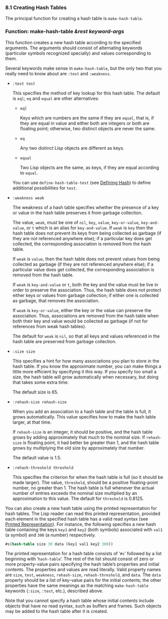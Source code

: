 

### 8.1 Creating Hash Tables

The principal function for creating a hash table is `make-hash-table`.

### Function: **make-hash-table** *\&rest keyword-args*

This function creates a new hash table according to the specified arguments. The arguments should consist of alternating keywords (particular symbols recognized specially) and values corresponding to them.

Several keywords make sense in `make-hash-table`, but the only two that you really need to know about are `:test` and `:weakness`.

*   `:test test`

    This specifies the method of key lookup for this hash table. The default is `eql`; `eq` and `equal` are other alternatives:

    *   `eql`

        Keys which are numbers are the same if they are `equal`, that is, if they are equal in value and either both are integers or both are floating point; otherwise, two distinct objects are never the same.

    *   `eq`

        Any two distinct Lisp objects are different as keys.

    *   `equal`

        Two Lisp objects are the same, as keys, if they are equal according to `equal`.

    You can use `define-hash-table-test` (see [Defining Hash](Defining-Hash.html)) to define additional possibilities for `test`.

*   `:weakness weak`

    The weakness of a hash table specifies whether the presence of a key or value in the hash table preserves it from garbage collection.

    The value, `weak`, must be one of `nil`, `key`, `value`, `key-or-value`, `key-and-value`, or `t` which is an alias for `key-and-value`. If `weak` is `key` then the hash table does not prevent its keys from being collected as garbage (if they are not referenced anywhere else); if a particular key does get collected, the corresponding association is removed from the hash table.

    If `weak` is `value`, then the hash table does not prevent values from being collected as garbage (if they are not referenced anywhere else); if a particular value does get collected, the corresponding association is removed from the hash table.

    If `weak` is `key-and-value` or `t`, both the key and the value must be live in order to preserve the association. Thus, the hash table does not protect either keys or values from garbage collection; if either one is collected as garbage, that removes the association.

    If `weak` is `key-or-value`, either the key or the value can preserve the association. Thus, associations are removed from the hash table when both their key and value would be collected as garbage (if not for references from weak hash tables).

    The default for `weak` is `nil`, so that all keys and values referenced in the hash table are preserved from garbage collection.

*   `:size size`

    This specifies a hint for how many associations you plan to store in the hash table. If you know the approximate number, you can make things a little more efficient by specifying it this way. If you specify too small a size, the hash table will grow automatically when necessary, but doing that takes some extra time.

    The default size is 65.

*   `:rehash-size rehash-size`

    When you add an association to a hash table and the table is full, it grows automatically. This value specifies how to make the hash table larger, at that time.

    If `rehash-size` is an integer, it should be positive, and the hash table grows by adding approximately that much to the nominal size. If `rehash-size` is floating point, it had better be greater than 1, and the hash table grows by multiplying the old size by approximately that number.

    The default value is 1.5.

*   `:rehash-threshold threshold`

    This specifies the criterion for when the hash table is full (so it should be made larger). The value, `threshold`, should be a positive floating-point number, no greater than 1. The hash table is full whenever the actual number of entries exceeds the nominal size multiplied by an approximation to this value. The default for `threshold` is 0.8125.

You can also create a new hash table using the printed representation for hash tables. The Lisp reader can read this printed representation, provided each element in the specified hash table has a valid read syntax (see [Printed Representation](Printed-Representation.html)). For instance, the following specifies a new hash table containing the keys `key1` and `key2` (both symbols) associated with `val1` (a symbol) and `300` (a number) respectively.

```lisp
#s(hash-table size 30 data (key1 val1 key2 300))
```

The printed representation for a hash table consists of ‘`#s`’ followed by a list beginning with ‘`hash-table`’. The rest of the list should consist of zero or more property-value pairs specifying the hash table’s properties and initial contents. The properties and values are read literally. Valid property names are `size`, `test`, `weakness`, `rehash-size`, `rehash-threshold`, and `data`. The `data` property should be a list of key-value pairs for the initial contents; the other properties have the same meanings as the matching `make-hash-table` keywords (`:size`, `:test`, etc.), described above.

Note that you cannot specify a hash table whose initial contents include objects that have no read syntax, such as buffers and frames. Such objects may be added to the hash table after it is created.
